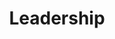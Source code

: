 ---
title: Leadership
summary: A series of articles about leadership and entrepreneurship in general—based on true stories.
images:
- https://res.cloudinary.com/ypertex/image/upload/c_fill,dpr_auto,f_auto,g_auto,h_630,q_auto,w_1200/8ef9460b-8719-4a28-ae39-912072dae163
imageAttribution: "[Shwetha Shankar](https://unsplash.com/photos/9Q7PqDxCZeQ)"
---
